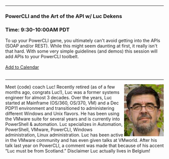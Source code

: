 <style>
  .wrapper {margin-top:75px;}
  header {top:20px!important;
  .session-wrapper{border:1px solid #36373b; border-radius:5px; padding:20px; background-color:##D3D3D3;}
  
</style>
<hr/>

### **PowerCLI and the Art of the API w/ Luc Dekens**
### **Time: 9:30-10:00AM PDT**
<div class="session-wrapper">
To up your PowerCLI game, you ultimately can't avoid getting into the APIs (SOAP and/or REST). While this might seem daunting at first, it really isn't that hard. With some very simple guidelines (and demos) this session will add APIs to your PowerCLI toolbelt.<br>
<br> 
  <a title="Add to Calendar" class="addeventatc" data-id="gO5085507" href="https://www.addevent.com/event/gO5085507" target="_blank" rel="nofollow">Add to Calendar</a>
        <script type="text/javascript" src="https://addevent.com/libs/atc/1.6.1/atc.min.js" async defer></script>
</div>
<br> 

<hr/>
<img src="Luc-Dekens.jpg" alt="Luc Dekens" width="25%" align="right">
    
<p>Meet {code} coach Luc! Recently retired (as of a few months ago, congrats Luc!), Luc was a former systems engineer for almost 3 decades. Over the years, Luc started at Mainframe (OS/360, OS/370, VM) and a Dec PDP11 environment and transitioned to administering different Windows and Unix flavors. He has been using the VMware suite for several years and is currently into PowerShell & automation. Luc specializes in Automation, PowerShell, VMware, PowerCLI, Windows administration, Linux administration. Luc has been active in the VMware community and has even given talks at VMworld. After his talk last year on PowerCLI, a comment was made that because of his accent “Luc must be from Scotland.” Disclaimer Luc actually lives in Belgium!</p>

